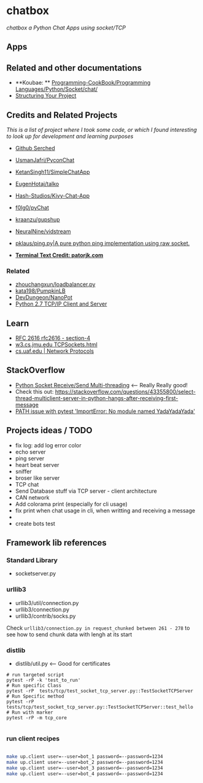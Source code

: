 chatbox
=======

_chatbox a Python Chat Apps using socket/TCP_


Apps
----


Related and other documentations
-------------------------------

* **Koubae: ** [Programming-CookBook/Programming Languages/Python/Socket/chat/](https://github.com/Koubae/Programming-CookBook/tree/master/Programming%20Languages/Python/Socket/chat)
* [Structuring Your Project](https://docs.python-guide.org/writing/structure/)


Credits and Related Projects
------

_This is a list of project where I took some code, or which I found interesting to look up for development and learning purposes_

* [Github Serched](https://github.com/topics/chat-application?l=python&o=desc&s=stars)

* [UsmanJafri/PyconChat](https://github.com/UsmanJafri/PyconChat)
* [KetanSingh11/SimpleChatApp](https://github.com/KetanSingh11/SimpleChatApp)
* [EugenHotaj/talko](https://github.com/EugenHotaj/talko)
* [Hash-Studios/Kivy-Chat-App](https://github.com/Hash-Studios/Kivy-Chat-App)
* [f0lg0/pyChat](https://github.com/f0lg0/pyChat)
* [kraanzu/gupshup](https://github.com/kraanzu/gupshup)
* [NeuralNine/vidstream](https://github.com/NeuralNine/vidstream)

* [pklaus/ping.py|A pure python ping implementation using raw socket. ](https://gist.github.com/pklaus/856268)


* **[Terminal Text Credit: patorjk.com](https://patorjk.com/software/taag/#p=display&h=0&f=Alpha&t=Chatbox)**


### Related

* [zhouchangxun/loadbalancer.py](https://gist.github.com/zhouchangxun/5750b4636cc070ac01385d89946e0a7b)
* [kata198/PumpkinLB](https://github.com/kata198/PumpkinLB)
* [DevDungeon/NanoPot](https://github.com/DevDungeon/NanoPot)
* [Python 2.7 TCP/IP Client and Server](http://pymotw.com/2/socket/tcp.html)

Learn
-----

* [RFC 2616 rfc2616 - section-4](https://www.rfc-editor.org/rfc/rfc2616#section-4)
* [w3.cs.jmu.edu TCPSockets.html](https://w3.cs.jmu.edu/kirkpams/OpenCSF/Books/csf/html/TCPSockets.html)
* [cs.uaf.edu | Network Protocols](https://www.cs.uaf.edu/2016/spring/cs441/lecture/03_24_network_protocol.html)

StackOverflow
------------

* [Python Socket Receive/Send Multi-threading](https://stackoverflow.com/questions/51104534/python-socket-receive-send-multi-threading) <-- Really Really good!
* Check this out: https://stackoverflow.com/questions/43355800/select-thread-multiclient-server-in-python-hangs-after-receiving-first-message
* [PATH issue with pytest 'ImportError: No module named YadaYadaYada'](https://stackoverflow.com/questions/10253826/path-issue-with-pytest-importerror-no-module-named-yadayadayada)

Projects ideas / TODO
----

* fix log: add log error color 
* echo server
* ping server
* heart beat server
* sniffer
* broser like server 
* TCP chat 
* Send Database stuff via TCP server - client architecture
* CAN network
* Add colorama print (especially for cli usage)
* fix print when chat usage in cli, when writting and receiving a message
* 
* create bots test

Framework lib references
------------------------

### Standard Library

* socketserver.py

### urllib3

* urllib3/util/connection.py
* urllib3/connection.py
* urllib3/contrib/socks.py

Check `urllib3/connection.py in request_chunked between 261 - 278` to see how to send chunk data with lengh at its start

### distlib

* distlib/util.py <-- Good for certificates

```` 
# run targeted script
pytest -rP -k 'test_to_run'
# Run specific Class 
pytest -rP  tests/tcp/test_socket_tcp_server.py::TestSocketTCPServer
# Run Specific method
pytest -rP  tests/tcp/test_socket_tcp_server.py::TestSocketTCPServer::test_hello
# Run with marker 
pytest -rP -m tcp_core
 
````


### run client recipes
```bash 

make up.client user=--user=bot_1 password=--password=1234
make up.client user=--user=bot_2 password=--password=1234
make up.client user=--user=bot_3 password=--password=1234
make up.client user=--user=bot_4 password=--password=1234

```